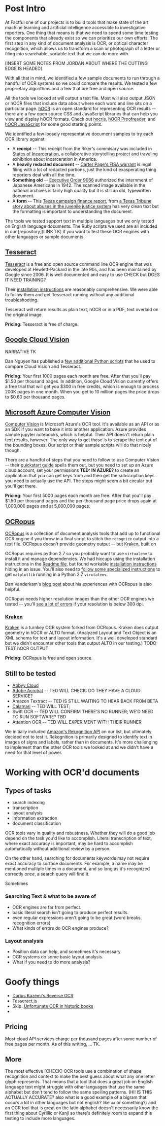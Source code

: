 
# Post Intro

At Factful one of our projects is to build tools that make state of the art machine learning and artificial intelligence accessible to investigative reporters. One thing that means is that we need to spend some time testing the components that already exist so we can prioritize our own efforts. The first step in any kind of document analysis is OCR, or optical character recognition, which allows us to transform a scan or photograph of a letter or filing into searchable, sortable text that we can do more with.

[INSERT SOME NOTES FROM JORDAN ABOUT WHERE THE CUTTING EDGE IS HEADED]

With all that in mind, we identified a few sample documents to run through a handful of OCR systems so we could compare the results. We tested a few proprietary algorithms and a few that are free and open source.

All the tools we looked at will output a text file. Most will also output JSON or hOCR files that include data about where each word and line sits on a particular page. [hOCR](http://kba.cloud/hocr-spec/1.2/) is an open standard for representing OCR results -- there are a few open source CSS and JavaScript libraries that can help you view and display hOCR formats. Check out [hocrjs](http://kba.cloud/hocrjs/), [hOCR Proofreader](https://github.com/not-implemented/hocr-proofreader), and [hOCR JavaScript](https://github.com/ultrasaurus/hocr-javascript) for some good starting points.

We identified a few loosely representative document samples to try each OCR library against:

* A **receipt** -- This receipt from the Riker's commisary was included in [States of Incarceration](https://statesofincarceration.org/states/new-york-rikers-island-ny-11370-plain-sight), a collaborative storytelling project and traveling exhibition about incarceration in America.
* A **heavily redacted document** -- [Carter Page's FISA warrant](http://www.kingpin.cc/wp-content/uploads/2018/11/Carter-Page-release-9-November-2018.pdf) is legal filing with a lot of redacted portions, just the kind of exasperating thing reporters deal with all the time.
* **Something old** -- [Executive Order 9066](https://www.archives.gov/historical-docs/todays-doc/?dod-date=219) authorized the internment of Japanese Americans in 1942. The scanned image available in the national archives is fairly high quality but it is still an old, typewritten document.
* A **form** -- This [Texas campaign finance report](http://204.65.203.5/public/100721233.pdf), from [a Texas Tribune story about abuses in the juvenile justice system](https://www.texastribune.org/2018/11/01/harris-county-texas-juvenile-judges-private-attorneys/amp/) has very clean text but the formatting is important to understanding the document.

The tools we tested support text in multiple languages but we only tested on English language documents. The Ruby scripts we used are all included in our [repository](LINK TK) if you want to test these OCR engines with other languages or sample documents.

## [Tesseract](https://github.com/tesseract-ocr/tesseract)

[Tesseract](https://github.com/tesseract-ocr/tesseract) is a free and open source command line OCR engine that was developed at Hewlett-Packard in the late 90s, and has been maintained by Google since 2006. It is well documented and easy to use CHECK but DOES IT NEED TRAINING?

Their [installation instructions](https://github.com/tesseract-ocr/tesseract/wiki) are reasonably comprehensive. We were able to follow them and get Tesseract running without any additional troubleshooting.

Tesseract will return results as plain text, hOCR or in a PDF, text overlaid on the original image.

**Pricing:** Tesseract is free of charge.

## [Google Cloud Vision][GCP_Vision]
[GCP_Vision]: https://cloud.google.com/vision/

NARRATIVE TK

Dan Nguyen has published a [few additional Python scripts](https://gist.github.com/dannguyen/a0b69c84ebc00c54c94d) that he used to compare Cloud Vision and Tesseract.


**Pricing:** Your first 1000 pages each month are free. After that you'll pay $1.50 per thousand pages. In addition, Google Cloud Vision currently offers a free trial that will get you $300 in free credits, which is enough to process 200K pages in one month. When you get to 10 million pages the price drops to $0.60 per thousand pages.  

## [Microsoft Azure Computer Vision](https://azure.microsoft.com/en-us/services/cognitive-services/computer-vision/)

[Computer Vision](https://azure.microsoft.com/en-us/services/cognitive-services/computer-vision/) is Microsoft Azure's OCR tool. It's available as an API or as an SDK if you want to bake it into another application. Azure provides sample jupyter notebooks, which is helpful. Their API doesn't return plain text results, however. The only way to get those is to scrape the text out of the bounding boxes. Our script or their sample scripts will do that nicely though.

There are a handful of steps that you need to follow to use Computer Vision -- their [quickstart guide](https://docs.microsoft.com/en-us/azure/cognitive-services/Computer-vision/quickstarts/python-disk) spells them out, but you need to set up an Azure cloud account, set your permissions **TED: IN AZURE?** to create an application that you can get keys from and then get the subscription keys you need to actually use the API. The steps might seem a bit circular but you'll get there.


**Pricing:** Your first 5000 pages each month are free. After that you'll pay $1.50 per thousand pages and the per-thousand page price drops again at 1,000,000 pages and at 5,000,000 pages.

## [OCRopus](https://github.com/tmbdev/ocropy)

[OCRopus](https://github.com/tmbdev/ocropy) is a collection of document analysis tools that add up to functional OCR engine if you throw in a final script to stitch the `recognize` output into a text file. OCRopus doesn't provide geometry output -- but [Kraken](http://kraken.re/), built on

OCRopus requires python 2.7 so you probably want to use `virtualenv` to install it and manage dependencies. We had hiccups using the installation instructions in the [Readme file](https://github.com/tmbdev/ocropy#running), but found workable [installation instructions](https://github.com/tmbdev/ocropy/issues/241) hiding in an issue. You'll also need to [follow some specialized instructions](https://markhneedham.com/blog/2018/05/04/python-runtime-error-osx-matplotlib-not-installed-as-framework-mac/) to get `matplotlib` running in a Python 2.7 `virutalenv`.

Dan Vanderkam's [blog post](https://www.danvk.org/2015/01/09/extracting-text-from-an-image-using-ocropus.html) about his experiences with OCRopus is also helpful.

OCRopus needs higher resolution images than the other OCR engines we tested -- you'll [see a lot of errors](https://github.com/tmbdev/ocropy/wiki/FAQ#what-exactly-is-meant-by-300-dpi-for-digital-images) if your resolution is below 300 dpi.

### [Kraken](http://kraken.re/)
[Kraken](http://kraken.re/) is a turnkey OCR system forked from OCRopus. Kraken does output geometry in hOCR or ALTO format. (Analyzed Layout and Text Object is an XML schema for text and layout information. It's a well developed standard but we didn't encounter other tools that output ALTO in our testing.) TODO: TEST hOCR OUTPUT 

**Pricing:**  OCRopus is free and open source.

## Still to be tested

* [Abbyy Cloud](https://www.ocrsdk.com/)
* [Adobe Acrobat](https://acrobat.adobe.com/us/en/acrobat/how-to/ocr-software-convert-pdf-to-text.html) -- TED WILL CHECK: DO THEY HAVE A CLOUD SERVICE?
* Amazon Textract -- TED IS STILL WAITING TO HEAR BACK FROM BETA
* [Calamari]() -- TED WILL TEST;
* Swift OCR -- TED WILL CONFIRM THERE'S NO RUNNER; WE'D NEED TO RUN SOFTWARE? TBD
* Attention OCR -- TED WILL EXPERIMENT WITH THEIR RUNNER

We initially included [Amazon's Rekognition API](https://aws.amazon.com/rekognition/) on our list, but ultimately decided not to test it. Rekognition is primarily designed to identify text in images of signs and labels, rather than in documents. It's more challenging to implement than the other OCR tools we looked at and we didn't have a need for that level of power.


# Working with OCR'd documents


## Types of tasks

- search indexing
- transcription
- layout analysis
- information extraction
- document classification

OCR tools vary in quality and robustness.  Whether they will do a good job depend on the task you'd like to accomplish.  Literal transcription of text, where exact accuracy is important, may be hard to accomplish automatically without additional review by a person.

On the other hand, searching for documents keywords may not require exact accuracy to surface documents.  For example, a name may be mentioned multiple times in a document, and so long as it's recognized correctly _once_, a search query will find it.

Sometimes

### Searching Text & what to be aware of

- OCR engines are far from perfect.
- basic literal search isn't going to produce perfect results.
- even regular expressions aren't going to be great (word breaks, recognition errors)
- What kinds of errors do OCR engines produce?

### Layout analysis

- Position data can help, and sometimes it's necessary
- OCR systems do some basic layout analysis.
- What if you need to do more analysis?

# Goofy things

- [Darius Kazemi's Reverse OCR](http://reverseocr.tumblr.com/)
- [Tesseract.js](https://github.com/naptha/tesseract.js)
- Skip. [Unfortunate OCR in historic books](https://wraabe.wordpress.com/2009/03/07/an-ocr-cliche-into-hisher-anus/)
-

## Pricing

Most cloud API services charge per thousand pages after some number of free pages per month. As of this writing, ... TK.

## More

The most effective [CHECK] OCR tools use a combination of shape recognition and context to make the best guess about what any one letter glyph represents. That means that a tool that does a great job on English language text might struggle with other languages that use the same alphabet but don't tend to follow the same spelling patterns. (HI! IS THIS ACTUALLY ACCURATE? also what is a good example of a bigram that occurs a lot in other languages but not english? like `aa` or something?) and an OCR tool that is great on the latin alphabet doesn't necessarily know the first thing about Cyrillic or Kanji so there's definitely room to expand this testing to include more languages.
